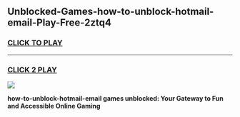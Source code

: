 
## Unblocked-Games-how-to-unblock-hotmail-email-Play-Free-2ztq4
<h3>
<a href="https://premium76.site?title=how-to-unblock-hotmail-email&ref=18A1">CLICK TO PLAY</a></h3>
<hr>

<h3>
<a href="https://premium76.site?title=how-to-unblock-hotmail-email&ref=18A1">CLICK 2 PLAY</a>
  
</h3>

<a href="https://premium76.site?title=how-to-unblock-hotmail-email&ref=18A1"><img src="https://clearcache.store/games.png"></a>


**how-to-unblock-hotmail-email games unblocked: Your Gateway to Fun and Accessible Online Gaming**
